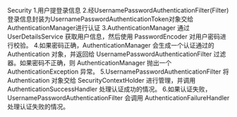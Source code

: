 


Security
1.用户提登录信息
2.经UsernamePasswordAuthenticationFilter(Filter)登录信息封装为UsernamePasswordAuthenticationToken对象交给AuthenticationManager进行认证
3.AuthenticationManager 通过 UserDetailsService 获取用户信息，然后使用 PasswordEncoder 对用户密码进行校验。
4.如果密码正确，AuthenticationManager 会生成一个认证通过的 Authentication 对象，并返回给 UsernamePasswordAuthenticationFilter 过滤器。如果密码不正确，则 AuthenticationManager 抛出一个 AuthenticationException 异常。
5.UsernamePasswordAuthenticationFilter 将 Authentication 对象交给 SecurityContextHolder 进行管理，并调用 AuthenticationSuccessHandler 处理认证成功的情况。
6.如果认证失败，UsernamePasswordAuthenticationFilter 会调用 AuthenticationFailureHandler 处理认证失败的情况。
